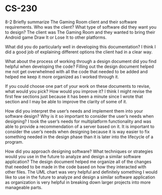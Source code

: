 # CS-230
8-2
Briefly summarize The Gaming Room client and their software requirements. Who was the client? What type of software did they want you to design?
The client was The Gaming Room and they wanted to bring their Android game Draw It or Lose It to other platforms.

What did you do particularly well in developing this documentation?
 I think I did a good job of explaining different options the client had in a clear way.
 
What about the process of working through a design document did you find helpful when developing the code?
Filling out the design document helped me not get overwhelmed with all the code that needed to be added and helped me keep it more organized as I worked through it.

If you could choose one part of your work on these documents to revise, what would you pick? How would you improve it?
I think I might revise the first few sections just because it has been a minute since I wrote that section and I may be able to improve the clarity of some of it.

How did you interpret the user’s needs and implement them into your software design? Why is it so important to consider the user’s needs when designing?
I took the user’s needs for multiplatform functionality and was able to provide a recommendation of a server based on it. It is important to consider the user’s needs when designing because it is way easier to fix something needed in the design phase than it is later into the lifecycle of a program.

How did you approach designing software? What techniques or strategies would you use in the future to analyze and design a similar software application?
The design document helped me organize all of the changes that needed to be made in the code based on how they interacted with other files. The UML chart was very helpful and definitely something I would like to use in the future to analyze and design a similar software application as organization is very helpful in breaking down larger projects into more manageable parts.
